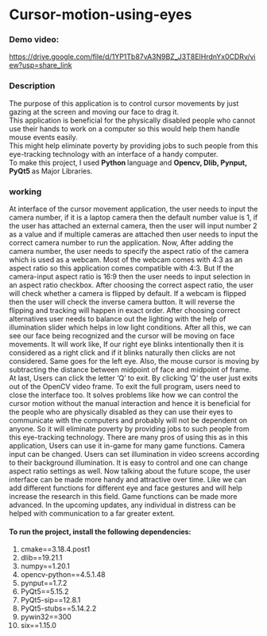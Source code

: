 # Cursor-motion-using-eyes

### Demo video:

https://drive.google.com/file/d/1YP1Tb87vA3N9BZ_J3T8EIHrdnYx0CDRv/view?usp=share_link

### Description 

The purpose of this application is to control cursor movements by just gazing at the screen and moving our face to drag it. <br>
This application is beneficial for the physically disabled people who cannot use their hands to work on a computer so this would help them handle mouse events easily. <br>
This might help eliminate poverty by providing jobs to such people from this eye-tracking technology with an interface of a handy computer. <br>
To make this project, I used <b> Python </b> language and <b> Opencv, Dlib, Pynput, PyQt5 </b> as Major Libraries.

### working

At interface of the cursor movement application, the user needs to input the camera number, if it is a laptop camera then the default number value is 1, if the user has attached an external camera, then the user will input number 2 as a value and if multiple cameras are attached then user needs to input the correct camera number to run the application. 
Now, After adding the camera number, the user needs to specify the aspect ratio of the camera which is used as a webcam. Most of the webcam comes with 4:3 as an aspect ratio so this application comes compatible with 4:3. But If the camera-input aspect ratio is 16:9 then the user needs to input selection in an aspect ratio checkbox. 
After choosing the correct aspect ratio, the user will check whether a camera is flipped by default. If a webcam is flipped then the user will check the inverse camera button. It will reverse the flipping and tracking will happen in exact order. After choosing correct alternatives user needs to balance out the lighting with the help of illumination slider which helps in low light conditions. 
After all this, we can see our face being recognized and the cursor will be moving on face movements. 
It will work like, If our right eye blinks intentionally then it is considered as a right click and if it blinks naturally then clicks are not considered. Same goes for the left eye. Also, the mouse cursor is moving by subtracting the distance between midpoint of face and midpoint of frame.
At last, Users can click the letter ‘Q’ to exit. By clicking ’Q’ the user just exits out of the OpenCV video frame. To exit the full program, users need to close the interface too. 
It solves problems like how we can control the cursor motion without the manual interaction and hence it is beneficial for the people who are physically disabled as they can use their eyes to communicate with the computers and probably will not be dependent on anyone. So it will eliminate poverty by providing jobs to such people from this eye-tracking technology.
There are many pros of using this as in this application, Users can use it in-game for many game functions. Camera input can be changed. Users can set illumination in video screens according to their background illumination. It is easy to control and one can change aspect ratio settings as well.
Now talking about the future scope, the user interface can be made more handy and attractive over time. Like we can add different functions for different eye and face gestures and will help increase the research in this field. Game functions can be made more advanced. In the upcoming updates, any individual in distress can be helped with communication to a far greater extent.

#### To run the project, install the following dependencies:

1. cmake==3.18.4.post1
2. dlib==19.21.1
3. numpy==1.20.1
4. opencv-python==4.5.1.48
5. pynput==1.7.2
6. PyQt5==5.15.2
7. PyQt5-sip==12.8.1
8. PyQt5-stubs==5.14.2.2
9. pywin32==300
10. six==1.15.0



